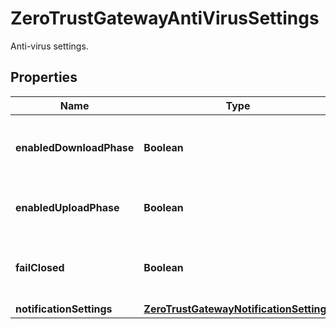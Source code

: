 

# ZeroTrustGatewayAntiVirusSettings

Anti-virus settings.

## Properties

| Name | Type | Description | Notes |
|------------ | ------------- | ------------- | -------------|
|**enabledDownloadPhase** | **Boolean** | Enable anti-virus scanning on downloads. |  [optional] |
|**enabledUploadPhase** | **Boolean** | Enable anti-virus scanning on uploads. |  [optional] |
|**failClosed** | **Boolean** | Block requests for files that cannot be scanned. |  [optional] |
|**notificationSettings** | [**ZeroTrustGatewayNotificationSettings**](ZeroTrustGatewayNotificationSettings.md) |  |  [optional] |



